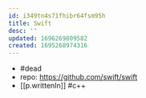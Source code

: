```yaml
---
id: i349tn4s71fhibr64fsm95h
title: Swift
desc: ''
updated: 1696269809582
created: 1695268974316
---
```


- #dead
- repo: https://github.com/swift/swift
- [[p.writtenIn]] #c++